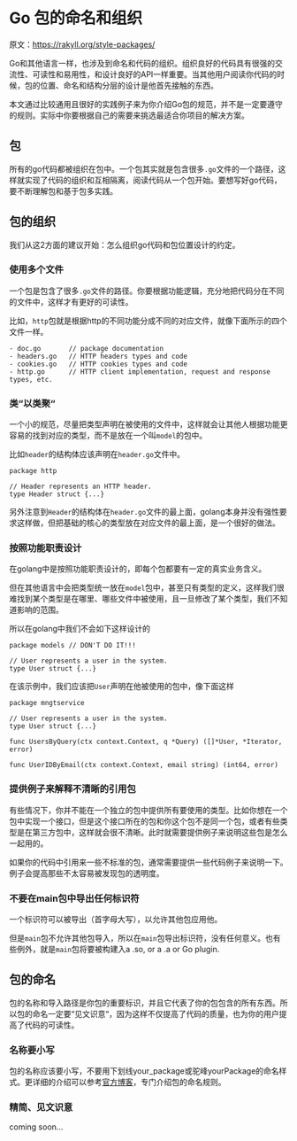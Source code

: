 # Go 包的命名和组织

原文：https://rakyll.org/style-packages/

Go和其他语言一样，也涉及到命名和代码的组织。组织良好的代码具有很强的交流性、可读性和易用性，和设计良好的API一样重要。当其他用户阅读你代码的时候，包的位置、命名和结构分层的设计是他首先接触的东西。

本文通过比较通用且很好的实践例子来为你介绍Go包的规范，并不是一定要遵守的规则。实际中你要根据自己的需要来挑选最适合你项目的解决方案。

## 包

所有的go代码都被组织在包中。一个包其实就是包含很多`.go`文件的一个路径，这样就实现了代码的组织和互相隔离，阅读代码从一个包开始。要想写好go代码，要不断理解包和基于包多实践。

## 包的组织

我们从这2方面的建议开始：怎么组织go代码和包位置设计的约定。

### 使用多个文件

一个包是包含了很多`.go`文件的路径。你要根据功能逻辑，充分地把代码分在不同的文件中，这样才有更好的可读性。

比如，`http`包就是根据http的不同功能分成不同的对应文件，就像下面所示的四个文件一样。

```
- doc.go       // package documentation
- headers.go   // HTTP headers types and code
- cookies.go   // HTTP cookies types and code
- http.go      // HTTP client implementation, request and response types, etc.
```

### 类“以类聚“

一个小的规范，尽量把类型声明在被使用的文件中，这样就会让其他人根据功能更容易的找到对应的类型，而不是放在一个叫`model`的包中。

比如`header`的结构体应该声明在`header.go`文件中。

```
package http

// Header represents an HTTP header.
type Header struct {...}
```

另外注意到`Header`的结构体在`header.go`文件的最上面，golang本身并没有强性要求这样做，但把基础的核心的类型放在对应文件的最上面，是一个很好的做法。

### 按照功能职责设计

在golang中是按照功能职责设计的，即每个包都要有一定的真实业务含义。

但在其他语言中会把类型统一放在`model`包中，甚至只有类型的定义，这样我们很难找到某个类型是在哪里、哪些文件中被使用，且一旦修改了某个类型，我们不知道影响的范围。

所以在golang中我们不会如下这样设计的

```
package models // DON'T DO IT!!!

// User represents a user in the system.
type User struct {...}
```

在该示例中，我们应该把`User`声明在他被使用的包中，像下面这样

```
package mngtservice

// User represents a user in the system.
type User struct {...}

func UsersByQuery(ctx context.Context, q *Query) ([]*User, *Iterator, error)

func UserIDByEmail(ctx context.Context, email string) (int64, error)
```

### 提供例子来解释不清晰的引用包

有些情况下，你并不能在一个独立的包中提供所有要使用的类型。比如你想在一个包中实现一个接口，但是这个接口所在的包和你这个包不是同一个包，或者有些类型是在第三方包中，这样就会很不清晰。此时就需要提供例子来说明这些包是怎么一起用的。

如果你的代码中引用来一些不标准的包，通常需要提供一些代码例子来说明一下。例子会提高那些不太容易被发现包的透明度。

### 不要在main包中导出任何标识符

一个标识符可以被导出（首字母大写），以允许其他包应用他。

但是`main`包不允许其他包导入，所以在`main`包导出标识符，没有任何意义。也有些例外，就是`main`包将要被构建入a .so, or a .a or Go plugin.

## 包的命名

包的名称和导入路径是你包的重要标识，并且它代表了你的包包含的所有东西。所以包的命名一定要“见文识意“，因为这样不仅提高了代码的质量，也为你的用户提高了代码的可读性。

### 名称要小写

包的名称应该要小写，不要用下划线your_package或驼峰yourPackage的命名样式。更详细的介绍可以参考[官方博客](https://blog.golang.org/package-names)，专门介绍包的命名规则。

### 精简、见文识意


coming soon...
